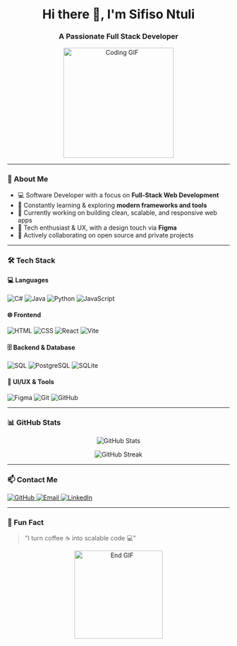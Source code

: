<!-- Profile README for GitHub - You can name this file README.md in your GitHub profile repository (username/username) -->

<h1 align="center">Hi there 👋, I'm Sifiso Ntuli</h1>
<h3 align="center">A Passionate Full Stack Developer</h3>

<p align="center">
  <img src="https://media.giphy.com/media/qgQUggAC3Pfv687qPC/giphy.gif" width="250" alt="Coding GIF">
</p>

---

### 🚀 About Me

- 💻 Software Developer with a focus on **Full-Stack Web Development**
- 🌱 Constantly learning & exploring **modern frameworks and tools**
- 🔭 Currently working on building clean, scalable, and responsive web apps
- 🎯 Tech enthusiast & UX, with a design touch via **Figma**
- 🤝 Actively collaborating on open source and private projects

---

### 🛠️ Tech Stack

#### 💻 Languages
![C#](https://img.shields.io/badge/C%23-239120?style=flat&logo=c-sharp&logoColor=white)
![Java](https://img.shields.io/badge/Java-ED8B00?style=flat&logo=java&logoColor=white)
![Python](https://img.shields.io/badge/Python-3670A0?style=flat&logo=python&logoColor=white)
![JavaScript](https://img.shields.io/badge/JavaScript-F7DF1E?style=flat&logo=javascript&logoColor=black)

#### 🌐 Frontend
![HTML](https://img.shields.io/badge/HTML5-E34F26?style=flat&logo=html5&logoColor=white)
![CSS](https://img.shields.io/badge/CSS3-1572B6?style=flat&logo=css3&logoColor=white)
![React](https://img.shields.io/badge/React-20232A?style=flat&logo=react&logoColor=61DAFB)
![Vite](https://img.shields.io/badge/Vite-646CFF?style=flat&logo=vite&logoColor=white)

#### 🗄️ Backend & Database
![SQL](https://img.shields.io/badge/SQL-4479A1?style=flat&logo=postgresql&logoColor=white)
![PostgreSQL](https://img.shields.io/badge/PostgreSQL-336791?style=flat&logo=postgresql&logoColor=white)
![SQLite](https://img.shields.io/badge/SQLite-003B57?style=flat&logo=sqlite&logoColor=white)

#### 🎨 UI/UX & Tools
![Figma](https://img.shields.io/badge/Figma-F24E1E?style=flat&logo=figma&logoColor=white)
![Git](https://img.shields.io/badge/Git-F05032?style=flat&logo=git&logoColor=white)
![GitHub](https://img.shields.io/badge/GitHub-181717?style=flat&logo=github&logoColor=white)

---

### 📊 GitHub Stats

<p align="center">
  <img src="https://github-readme-stats.vercel.app/api?username=SfisoN&show_icons=true&theme=radical" alt="GitHub Stats" />
</p>

<p align="center">
  <img src="https://github-readme-streak-stats.herokuapp.com/?user=SfisoN&theme=radical" alt="GitHub Streak" />
</p>

---

### 📫 Contact Me

<p>
  <a href="https://github.com/SfisoN" target="_blank">
    <img src="https://img.shields.io/badge/GitHub-%23181717.svg?&style=flat&logo=github&logoColor=white" alt="GitHub" />
  </a>
  <a href="mailto:sifisontulisn88@gmail.com" target="_blank">
    <img src="https://img.shields.io/badge/Email-D14836?style=flat&logo=gmail&logoColor=white" alt="Email" />
  </a>
  <a href="https://www.linkedin.com/in/sifiso-ntuli-565b40298" target="_blank">
    <img src="https://img.shields.io/badge/LinkedIn-0077B5?style=flat&logo=linkedin&logoColor=white" alt="LinkedIn" />
  </a>
</p>

---

### 🎉 Fun Fact

> "I turn coffee ☕ into scalable code 💻"

<!-- Optional Footer Gif -->
<p align="center">
  <img src="https://media.giphy.com/media/13HgwGsXF0aiGY/giphy.gif" width="200" alt="End GIF">
</p>
